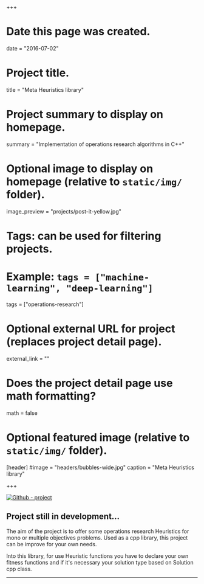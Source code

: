 +++
# Date this page was created.
date = "2016-07-02"

# Project title.
title = "Meta Heuristics library"

# Project summary to display on homepage.
summary = "Implementation of operations research algorithms in C++"

# Optional image to display on homepage (relative to `static/img/` folder).
image_preview = "projects/post-it-yellow.jpg"

# Tags: can be used for filtering projects.
# Example: `tags = ["machine-learning", "deep-learning"]`
tags = ["operations-research"]

# Optional external URL for project (replaces project detail page).
external_link = ""

# Does the project detail page use math formatting?
math = false

# Optional featured image (relative to `static/img/` folder).
[header]
#image = "headers/bubbles-wide.jpg"
caption = "Meta Heuristics library"

+++

[![Github - project](https://img.shields.io/badge/Github-project-blue.svg)](https://github.com/jbuisine/MetaHeuristicsLibrary)

## Project still in development...

The aim of the project is to offer some operations research Heuristics for mono or multiple objectives problems. Used as a cpp library, this project can be improve for your own needs.

Into this library, for use Heuristic functions you have to declare your own fitness functions and if it's necessary your solution type based on Solution cpp class.

***
